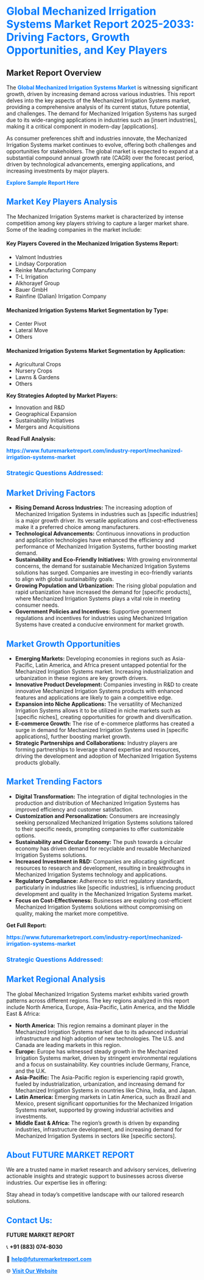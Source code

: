 <h1 style="color: #007BFF;">Global Mechanized Irrigation Systems Market Report 2025-2033: Driving Factors, Growth Opportunities, and Key Players</h1>

<section id="overview">
<h2>Market Report Overview</h2>
<p>The <a href="https://www.futuremarketreport.com/industry-report/mechanized-irrigation-systems-market" style="color: #007BFF; text-decoration: none;"><strong>Global Mechanized Irrigation Systems Market</strong></a> is witnessing significant growth, driven by increasing demand across various industries. This report delves into the key aspects of the Mechanized Irrigation Systems market, providing a comprehensive analysis of its current status, future potential, and challenges. The demand for Mechanized Irrigation Systems has surged due to its wide-ranging applications in industries such as [insert industries], making it a critical component in modern-day [applications].</p>
<p>As consumer preferences shift and industries innovate, the Mechanized Irrigation Systems market continues to evolve, offering both challenges and opportunities for stakeholders. The global market is expected to expand at a substantial compound annual growth rate (CAGR) over the forecast period, driven by technological advancements, emerging applications, and increasing investments by major players.</p>
</section>

<section id="overview">
<p><a href="https://www.futuremarketreport.com/request-sample/reportId=59058" style="color: #007BFF; text-decoration: none;"><strong>Explore Sample Report Here</strong></a></p>
</section>

<section id="key-players">
<h2 style="color: #007BFF;">Market Key Players Analysis</h2>
<p>The Mechanized Irrigation Systems market is characterized by intense competition among key players striving to capture a larger market share. Some of the leading companies in the market include:</p>
<h4>Key Players Covered in the Mechanized Irrigation Systems Report:</h4>
<ul><li>Valmont Industries</li><li>Lindsay Corporation</li><li>Reinke Manufacturing Company</li><li>T-L Irrigation</li><li>Alkhorayef Group</li><li>Bauer GmbH</li><li>Rainfine (Dalian) Irrigation Company</li></ul>
<h4>Mechanized Irrigation Systems Market Segmentation by Type:</h4>
<ul><li>Center Pivot</li><li>Lateral Move</li><li>Others</li></ul>

<h4>Mechanized Irrigation Systems Market Segmentation by Application:</h4>
<ul><li>Agricultural Crops</li><li>Nursery Crops</li><li>Lawns &amp; Gardens</li><li>Others</li></ul>
<p><strong>Key Strategies Adopted by Market Players:</strong></p>
<ul>
<li>Innovation and R&D</li>
<li>Geographical Expansion</li>
<li>Sustainability Initiatives</li>
<li>Mergers and Acquisitions</li>
</ul>
</section>

<section>
<p><strong>Read Full Analysis: </strong></p><a href="https://www.futuremarketreport.com/industry-report/mechanized-irrigation-systems-market" style="color: #007BFF; text-decoration: none;"><strong>https://www.futuremarketreport.com/industry-report/mechanized-irrigation-systems-market</strong></a>
<h3 style="color: #007BFF;">Strategic Questions Addressed:</h3>
</section>

<section id="driving-factors">
<h2 style="color: #007BFF;">Market Driving Factors</h2>
<ul>
<li><strong>Rising Demand Across Industries:</strong> The increasing adoption of Mechanized Irrigation Systems in industries such as [specific industries] is a major growth driver. Its versatile applications and cost-effectiveness make it a preferred choice among manufacturers.</li>
<li><strong>Technological Advancements:</strong> Continuous innovations in production and application technologies have enhanced the efficiency and performance of Mechanized Irrigation Systems, further boosting market demand.</li>
<li><strong>Sustainability and Eco-Friendly Initiatives:</strong> With growing environmental concerns, the demand for sustainable Mechanized Irrigation Systems solutions has surged. Companies are investing in eco-friendly variants to align with global sustainability goals.</li>
<li><strong>Growing Population and Urbanization:</strong> The rising global population and rapid urbanization have increased the demand for [specific products], where Mechanized Irrigation Systems plays a vital role in meeting consumer needs.</li>
<li><strong>Government Policies and Incentives:</strong> Supportive government regulations and incentives for industries using Mechanized Irrigation Systems have created a conducive environment for market growth.</li>
</ul>
</section>

<section id="growth-opportunities">
<h2 style="color: #007BFF;">Market Growth Opportunities</h2>
<ul>
<li><strong>Emerging Markets:</strong> Developing economies in regions such as Asia-Pacific, Latin America, and Africa present untapped potential for the Mechanized Irrigation Systems market. Increasing industrialization and urbanization in these regions are key growth drivers.</li>
<li><strong>Innovative Product Development:</strong> Companies investing in R&D to create innovative Mechanized Irrigation Systems products with enhanced features and applications are likely to gain a competitive edge.</li>
<li><strong>Expansion into Niche Applications:</strong> The versatility of Mechanized Irrigation Systems allows it to be utilized in niche markets such as [specific niches], creating opportunities for growth and diversification.</li>
<li><strong>E-commerce Growth:</strong> The rise of e-commerce platforms has created a surge in demand for Mechanized Irrigation Systems used in [specific applications], further boosting market growth.</li>
<li><strong>Strategic Partnerships and Collaborations:</strong> Industry players are forming partnerships to leverage shared expertise and resources, driving the development and adoption of Mechanized Irrigation Systems products globally.</li>
</ul>
</section>

<section id="trending-factors">
<h2 style="color: #007BFF;">Market Trending Factors</h2>
<ul>
<li><strong>Digital Transformation:</strong> The integration of digital technologies in the production and distribution of Mechanized Irrigation Systems has improved efficiency and customer satisfaction.</li>
<li><strong>Customization and Personalization:</strong> Consumers are increasingly seeking personalized Mechanized Irrigation Systems solutions tailored to their specific needs, prompting companies to offer customizable options.</li>
<li><strong>Sustainability and Circular Economy:</strong> The push towards a circular economy has driven demand for recyclable and reusable Mechanized Irrigation Systems solutions.</li>
<li><strong>Increased Investment in R&D:</strong> Companies are allocating significant resources to research and development, resulting in breakthroughs in Mechanized Irrigation Systems technology and applications.</li>
<li><strong>Regulatory Compliance:</strong> Adherence to strict regulatory standards, particularly in industries like [specific industries], is influencing product development and quality in the Mechanized Irrigation Systems market.</li>
<li><strong>Focus on Cost-Effectiveness:</strong> Businesses are exploring cost-efficient Mechanized Irrigation Systems solutions without compromising on quality, making the market more competitive.</li>
</ul>
</section>

<section>
<p><strong>Get Full Report: </strong></p><a href="https://www.futuremarketreport.com/industry-report/mechanized-irrigation-systems-market" style="color: #007BFF; text-decoration: none;"><strong>https://www.futuremarketreport.com/industry-report/mechanized-irrigation-systems-market</strong></a>
<h3 style="color: #007BFF;">Strategic Questions Addressed:</h3>
</section>


<section id="regional-analysis">
<h2 style="color: #007BFF;">Market Regional Analysis</h2>
<p>The global Mechanized Irrigation Systems market exhibits varied growth patterns across different regions. The key regions analyzed in this report include North America, Europe, Asia-Pacific, Latin America, and the Middle East & Africa:</p>
<ul>
<li><strong>North America:</strong> This region remains a dominant player in the Mechanized Irrigation Systems market due to its advanced industrial infrastructure and high adoption of new technologies. The U.S. and Canada are leading markets in this region.</li>
<li><strong>Europe:</strong> Europe has witnessed steady growth in the Mechanized Irrigation Systems market, driven by stringent environmental regulations and a focus on sustainability. Key countries include Germany, France, and the U.K.</li>
<li><strong>Asia-Pacific:</strong> The Asia-Pacific region is experiencing rapid growth, fueled by industrialization, urbanization, and increasing demand for Mechanized Irrigation Systems in countries like China, India, and Japan.</li>
<li><strong>Latin America:</strong> Emerging markets in Latin America, such as Brazil and Mexico, present significant opportunities for the Mechanized Irrigation Systems market, supported by growing industrial activities and investments.</li>
<li><strong>Middle East & Africa:</strong> The region’s growth is driven by expanding industries, infrastructure development, and increasing demand for Mechanized Irrigation Systems in sectors like [specific sectors].</li>
</ul>
</section>

<footer>
<h2 style="color: #007BFF;">About FUTURE MARKET REPORT</h2>
<p>We are a trusted name in market research and advisory services, delivering actionable insights and strategic support to businesses across diverse industries. Our expertise lies in offering:</p>

<p>Stay ahead in today’s competitive landscape with our tailored research solutions.</p>

<h2 style="color: #007BFF;">Contact Us:</h2>
<p><strong>FUTURE MARKET REPORT</strong></p>
<p>📞 <strong>+91 (883) 074-8030</strong></p>
<p>📧 <strong><a href="mailto:help@futuremarketreport.com" style="color: #007BFF;">help@futuremarketreport.com</a></strong></p>
<p>🌐 <strong><a href="https://www.futuremarketreport.com/" style="color: #007BFF;">Visit Our Website</a></strong></p>
</footer>